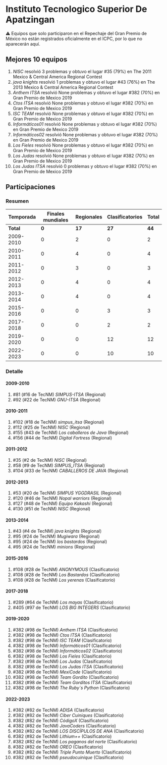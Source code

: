 # Instituto Tecnologico Superior De Apatzingan

:warning: Equipos que solo participaron en el Repechaje del Gran Premio de México no están registrados oficialmente en el ICPC, por lo que no aparecerán aquí.

## Mejores 10 equipos

1. _NISC_ resolvió 3 problemas y obtuvo el lugar #35 (79%) en The 2011 Mexico & Central America Regional Contest
1. _java knights_ resolvió 1 problemas y obtuvo el lugar #43 (76%) en The 2013 Mexico & Central America Regional Contest
1. _Anthem ITSA_ resolvió None problemas y obtuvo el lugar #382 (70%) en Gran Premio de Mexico 2019
1. _Ctos ITSA_ resolvió None problemas y obtuvo el lugar #382 (70%) en Gran Premio de Mexico 2019
1. _ISC TEAM_ resolvió None problemas y obtuvo el lugar #382 (70%) en Gran Premio de Mexico 2019
1. _Informáticos01_ resolvió None problemas y obtuvo el lugar #382 (70%) en Gran Premio de Mexico 2019
1. _Informáticos02_ resolvió None problemas y obtuvo el lugar #382 (70%) en Gran Premio de Mexico 2019
1. _Los Fieles_ resolvió None problemas y obtuvo el lugar #382 (70%) en Gran Premio de Mexico 2019
1. _Los Judas_ resolvió None problemas y obtuvo el lugar #382 (70%) en Gran Premio de Mexico 2019
1. _Los Judas ITSA_ resolvió 0 problemas y obtuvo el lugar #382 (70%) en Gran Premio de Mexico 2019

## Participaciones

### Resumen

| Temporada | Finales mundiales | Regionales | Clasificatorios | Total |
| --- | --- | --- | --- | --- |
| **Total** | **0** | **17** | **27** | **44** |
| 2009-2010 | 0 | 2 | 0 | 2 |
| 2010-2011 | 0 | 4 | 0 | 4 |
| 2011-2012 | 0 | 3 | 0 | 3 |
| 2012-2013 | 0 | 4 | 0 | 4 |
| 2013-2014 | 0 | 4 | 0 | 4 |
| 2015-2016 | 0 | 0 | 3 | 3 |
| 2017-2018 | 0 | 0 | 2 | 2 |
| 2019-2020 | 0 | 0 | 12 | 12 |
| 2022-2023 | 0 | 0 | 10 | 10 |

### Detalle

#### 2009-2010

1. #81 (#16 de TecNM) _SIMPUS-ITSA_ (Regional)
1. #92 (#22 de TecNM) _GNU-ITSA_ (Regional)

#### 2010-2011

1. #102 (#18 de TecNM) _simpus_itsa_ (Regional)
1. #112 (#25 de TecNM) _NISC_ (Regional)
1. #155 (#43 de TecNM) _Los caballeros de Java_ (Regional)
1. #156 (#44 de TecNM) _Digital Fortress_ (Regional)

#### 2011-2012

1. #35 (#2 de TecNM) _NISC_ (Regional)
1. #58 (#9 de TecNM) _SIMPUS_ITSA_ (Regional)
1. #104 (#33 de TecNM) _CABALLEROS DE JAVA_ (Regional)

#### 2012-2013

1. #53 (#20 de TecNM) _SIMPUS YGGDRASIL_ (Regional)
1. #120 (#46 de TecNM) _Nopal warriors_ (Regional)
1. #127 (#48 de TecNM) _Equipo Kakashi_ (Regional)
1. #130 (#51 de TecNM) _NISC_ (Regional)

#### 2013-2014

1. #43 (#4 de TecNM) _java knights_ (Regional)
1. #95 (#24 de TecNM) _Mugiwara_ (Regional)
1. #95 (#24 de TecNM) _los bastardos_ (Regional)
1. #95 (#24 de TecNM) _minions_ (Regional)

#### 2015-2016

1. #108 (#28 de TecNM) _ANONYMOUS_ (Clasificatorio)
1. #108 (#28 de TecNM) _Los Bastardos_ (Clasificatorio)
1. #108 (#28 de TecNM) _Los yerenas_ (Clasificatorio)

#### 2017-2018

1. #289 (#64 de TecNM) _Los mayas_ (Clasificatorio)
1. #405 (#97 de TecNM) _LOS BIG INTEGERS_ (Clasificatorio)

#### 2019-2020

1. #382 (#98 de TecNM) _Anthem ITSA_ (Clasificatorio)
1. #382 (#98 de TecNM) _Ctos ITSA_ (Clasificatorio)
1. #382 (#98 de TecNM) _ISC TEAM_ (Clasificatorio)
1. #382 (#98 de TecNM) _Informáticos01_ (Clasificatorio)
1. #382 (#98 de TecNM) _Informáticos02_ (Clasificatorio)
1. #382 (#98 de TecNM) _Los Fieles_ (Clasificatorio)
1. #382 (#98 de TecNM) _Los Judas_ (Clasificatorio)
1. #382 (#98 de TecNM) _Los Judas ITSA_ (Clasificatorio)
1. #382 (#98 de TecNM) _MexiCode_ (Clasificatorio)
1. #382 (#98 de TecNM) _Team Gordito_ (Clasificatorio)
1. #382 (#98 de TecNM) _Team Gorditos ITSA_ (Clasificatorio)
1. #382 (#98 de TecNM) _The Ruby`s Python_ (Clasificatorio)

#### 2022-2023

1. #382 (#82 de TecNM) _ADISA_ (Clasificatorio)
1. #382 (#82 de TecNM) _Ciber Cuiniques_ (Clasificatorio)
1. #382 (#82 de TecNM) _CódigoX_ (Clasificatorio)
1. #382 (#82 de TecNM) _JavaCoders_ (Clasificatorio)
1. #382 (#82 de TecNM) _LOS DISCÍPULOS DE ANA_ (Clasificatorio)
1. #382 (#82 de TecNM) _Lithium++_ (Clasificatorio)
1. #382 (#82 de TecNM) _Los paganos del norte_ (Clasificatorio)
1. #382 (#82 de TecNM) _OREO_ (Clasificatorio)
1. #382 (#82 de TecNM) _Triple Punto Muerto_ (Clasificatorio)
1. #382 (#82 de TecNM) _pseudocuinique_ (Clasificatorio)




